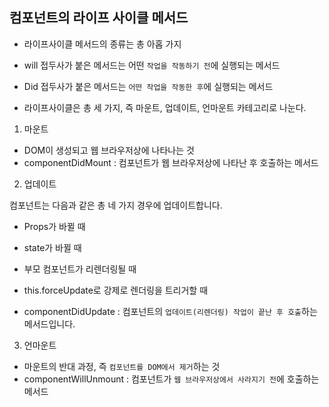 ## 컴포넌트의 라이프 사이클 메서드

- 라이프사이클 메서드의 종류는 총 아홉 가지

- will 접두사가 붙은 메서드는 어떤 `작업을 작동하기 전`에 실행되는 메서드
- Did 접두사가 붙은 메서드는 `어떤 작업을 작동한 후`에 실행되는 메서드

- 라이프사이클은 총 세 가지, 즉 마운트, 업데이트, 언마운트 카테고리로 나눈다.

1. 마운트

- DOM이 생성되고 웹 브라우저상에 나타나는 것
- componentDidMount : 컴포넌트가 웹 브라우저상에 나타난 후 호출하는 메서드

2. 업데이트

컴포넌트는 다음과 같은 총 네 가지 경우에 업데이트합니다.

- Props가 바뀔 때

- state가 바뀔 때

- 부모 컴포넌트가 리렌더링될 때

- this.forceUpdate로 강제로 렌더링을 트리거할 때

- componentDidUpdate : 컴포넌트의 `업데이트(리렌더링) 작업이 끝난 후 호출`하는 메서드입니다.

3. 언마운트

- 마운트의 반대 과정, 즉 `컴포넌트를 DOM에서 제거`하는 것
- componentWillUnmount : 컴포넌트가 `웹 브라우저상에서 사라지기 전`에 호출하는 메서드
